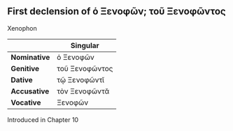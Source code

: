 ## First declension of  ὁ Ξενοφῶν; τοῦ Ξενοφῶντος

Xenophon

|                | Singular       |
|----------------|----------------|
| **Nominative** | ὁ Ξενοφῶν      |
| **Genitive**   | τοῦ Ξενοφῶντος |
| **Dative**     | τῷ Ξενοφῶντῐ   |
| **Accusative** | τὸν Ξενοφῶντᾰ  |
| **Vocative**   | Ξενοφῶν        |


Introduced in Chapter 10
